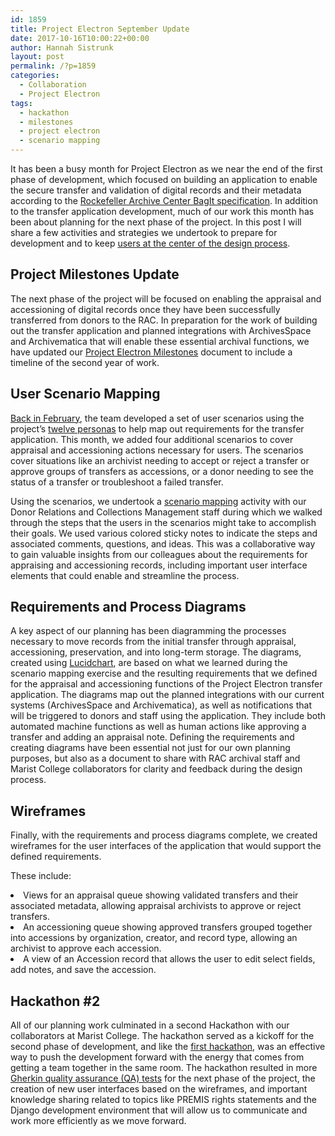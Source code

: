 ```yaml
---
id: 1859
title: Project Electron September Update
date: 2017-10-16T10:00:22+00:00
author: Hannah Sistrunk
layout: post
permalink: /?p=1859
categories:
  - Collaboration
  - Project Electron
tags:
  - hackathon
  - milestones
  - project electron
  - scenario mapping
---
```

<span style="font-weight: 400;">It has been a busy month for Project Electron as we near the end of the first phase of development, which focused on building an application to enable the secure transfer and validation of digital records and their metadata according to the</span> [<span style="font-weight: 400;">Rockefeller Archive Center BagIt specification</span>](https://github.com/RockefellerArchiveCenter/project_electron/blob/master/transfer/bagit-specification.md)<span style="font-weight: 400;">. In addition to the transfer application development, m</span><span style="font-weight: 400;">uch of our work this month has been about planning for the next phase of the project. In this post I will share a few activities and strategies we undertook to prepare for development and to keep </span>[<span style="font-weight: 400;">users at the center of the design process</span>](http://projectelectron.rockarch.org/)<span style="font-weight: 400;">.<!--more--></span>

## **Project Milestones Update**

<span style="font-weight: 400;">The next phase of the project will be focused on enabling the appraisal and accessioning of digital records once they have been successfully transferred from donors to the RAC. In preparation for the work of building out the transfer application and planned integrations with ArchivesSpace and Archivematica that will enable these essential archival functions, we have updated our </span>[<span style="font-weight: 400;">Project Electron Milestones</span>](https://github.com/RockefellerArchiveCenter/project_electron/blob/master/docs/Milestones.md) <span style="font-weight: 400;">document to include a timeline of the second year of work.</span>

## **User Scenario Mapping**

[<span style="font-weight: 400;">Back in February</span>](http://blog.rockarch.org/?p=1700)<span style="font-weight: 400;">, the team developed a set of user scenarios using the project’s </span>[<span style="font-weight: 400;">twelve personas</span>](https://github.com/RockefellerArchiveCenter/project_electron/tree/master/personas) <span style="font-weight: 400;">to help map out requirements for the transfer application. This month, we added four additional scenarios to cover appraisal and accessioning actions necessary for users. The scenarios cover situations like an archivist needing to accept or reject a transfer or approve groups of transfers as accessions, or a donor needing to see the status of a transfer or troubleshoot a failed transfer.</span>

<span style="font-weight: 400;">Using the scenarios, we undertook a </span>[<span style="font-weight: 400;">scenario mapping</span>](http://www.uxforthemasses.com/scenario-mapping/) <span style="font-weight: 400;">activity with our Donor Relations and Collections Management staff during which we walked through the steps that the users in the scenarios might take to accomplish their goals. We used various colored sticky notes to indicate the steps and associated comments, questions, and ideas. This was a collaborative way to gain valuable insights from our colleagues about the requirements for appraising and accessioning records, including important user interface elements that could enable and streamline the process.</span>

## **Requirements and Process Diagrams**

<span style="font-weight: 400;">A key aspect of our planning has been diagramming the processes necessary to move records from the initial transfer through appraisal, accessioning, preservation, and into long-term storage. The diagrams, created using </span>[<span style="font-weight: 400;">Lucidchart</span>](https://www.lucidchart.com/)<span style="font-weight: 400;">, are based on what we learned during the scenario mapping exercise and the resulting requirements that we defined for the appraisal and accessioning functions of the Project Electron transfer application. The diagrams map out the planned integrations with our current systems (ArchivesSpace and Archivematica), as well as notifications that will be triggered to donors and staff using the application. They include both automated machine functions as well as human actions like approving a transfer and adding an appraisal note. Defining the requirements and creating diagrams have been essential not just for our own planning purposes, but also as a document to share with RAC archival staff and Marist College collaborators for clarity and feedback during the design process. </span>

## **Wireframes**

<span style="font-weight: 400;">Finally, with the requirements and process diagrams complete, we created wireframes for the user interfaces of the application that would support the defined requirements. </span>

<span style="font-weight: 400;">These include: </span>

<li style="font-weight: 400;">
  <span style="font-weight: 400;">Views for an appraisal queue showing validated transfers and their associated metadata, allowing appraisal archivists to approve or reject transfers. </span>
</li>
<li style="font-weight: 400;">
  <span style="font-weight: 400;">An accessioning queue showing approved transfers grouped together into accessions by organization, creator, and record type, allowing an archivist to approve each accession.</span>
</li>
<li style="font-weight: 400;">
  <span style="font-weight: 400;">A view of an Accession record that allows the user to edit select fields, add notes, and save the accession.</span>
</li>

## **Hackathon #2**

<span style="font-weight: 400;">All of our planning work culminated in a second Hackathon with our collaborators at Marist College. The hackathon served as a kickoff for the second phase of development, and like the </span>[<span style="font-weight: 400;">first hackathon</span>](http://blog.rockarch.org/?p=1815)<span style="font-weight: 400;">, was an effective way to push the development forward with the energy that comes from getting a team together in the same room. The hackathon resulted in more </span>[<span style="font-weight: 400;">Gherkin quality assurance (QA) tests</span>](http://blog.rockarch.org/?p=1815) <span style="font-weight: 400;">for the next phase of the project, the creation of new user interfaces based on the wireframes, and important knowledge sharing related to topics like PREMIS rights statements and the Django development environment that will allow us to communicate and work more efficiently as we move forward.</span>
